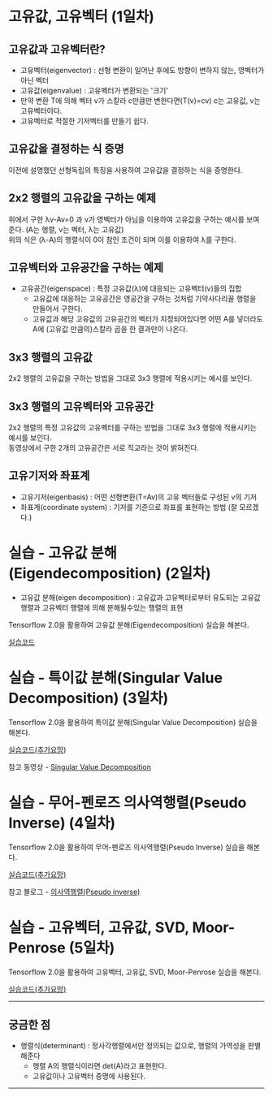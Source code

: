 #  고유값, 고유벡터 (1일차)

## 고유값과 고유벡터란?

+ 고유벡터(eigenvector) : 선형 변환이 일어난 후에도 방향이 변하지 않는, 영벡터가 아닌 벡터
+ 고유값(eigenvalue) : 고유벡터가 변환되는 '크기'
 + 만약 변환 T에 의해 벡터 v가 스칼라 c만큼만 변한다면(T(v)=cv) c는 고유값, v는 고유벡터이다.
 + 고유벡터로 적절한 기저벡터를 만들기 쉽다.

## 고유값을 결정하는 식 증명

이전에 설명했던 선형독립의 특징을 사용하여 고유값을 결정하는 식을 증명한다.

## 2x2 행렬의 고유값을 구하는 예제

위에서 구한 λv-Av=0 과 v가 영벡터가 아님을 이용하여 고유값을 구하는 예시를 보여준다. (A는 행렬, v는 벡터, λ는 고유값)\
위의 식은 (λ-A)의 행렬식이 0이 참인 조건이 되며 이를 이용하여 λ를 구한다.

## 고유벡터와 고유공간을 구하는 예제

+ 고유공간(eigenspace) : 특정 고유값(λ)에 대응되는 고유벡터(v)들의 집합
  + 고유값에 대응하는 고유공간은 영공간을 구하는 것처럼 기약사다리꼴 행렬을 만들어서 구한다.
  + 고유값과 해당 고유값의 고유공간의 벡터가 지정되어있다면 어떤 A를 넣더라도 A에 (고유값 만큼의)스칼라 곱을 한 결과만이 나온다.

## 3x3 행렬의 고유값

2x2 행렬의 고유값을 구하는 방법을 그대로 3x3 행렬에 적용시키는 예시를 보인다.

## 3x3 행렬의 고유벡터와 고유공간

2x2 행렬의 특정 고유값의 고유벡터를 구하는 방법을 그대로 3x3 행렬에 적용시키는 예시를 보인다.\
동영상에서 구한 2개의 고유공간은 서로 직교라는 것이 밝혀진다.

## 고유기저와 좌표계

+ 고유기저(eigenbasis) : 어떤 선형변환(T=Av)의 고유 벡터들로 구성된 v의 기저
+ 좌표계(coordinate system) : 기저를 기준으로 좌표를 표현하는 방법 (잘 모르겠다.)

# 실습 - 고유값 분해(Eigendecomposition) (2일차)

+ 고유값 분해(eigen decomposition) : 고유값과 고유벡터로부터 유도되는 고유값 행렬과 고유벡터 행렬에 의해 분해될수있는 행렬의 표현

Tensorflow 2.0을 활용하여 고유값 분해(Eigendecomposition) 실습을 해본다.

[실습코드](https://colab.research.google.com/drive/1r7s7tKVoylQXGldLridqX1MdBpQ3IJSa)

# 실습 - 특이값 분해(Singular Value Decomposition) (3일차)

Tensorflow 2.0을 활용하여 특이값 분해(Singular Value Decomposition) 실습을 해본다.

[실습코드(추가요망)]()

참고 동영상 - [Singular Value Decomposition](https://www.youtube.com/watch?v=cq5qlYtnLoY)


# 실습 - 무어-펜로즈 의사역행렬(Pseudo Inverse) (4일차)

Tensorflow 2.0을 활용하여 무어-펜로즈 의사역행렬(Pseudo Inverse) 실습을 해본다.

[실습코드(추가요망)]()

참고 블로그 - [의사역행렬(Pseudo inverse)](https://bskyvision.com/256)

# 실습 - 고유벡터, 고유값, SVD, Moor-Penrose (5일차)
 
Tensorflow 2.0을 활용하여 고유벡터, 고유값, SVD, Moor-Penrose 실습을 해본다.

[실습코드(추가요망)]()

---

## 궁금한 점

+ 행렬식(determinant) : 정사각행렬에서만 정의되는 값으로, 행렬의 가역성을 판별해준다
  + 행렬 A의 행렬식이라면 det(A)라고 표현한다.
  + 고유값이나 고유벡터 증명에 사용된다.


---
